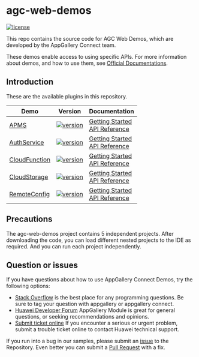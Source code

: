 # agc-web-demos
[![license](https://img.shields.io/badge/license-Apache--2.0-green)](./LICENCE)

This repo contains the source code for AGC Web Demos, which are developed by the AppGallery Connect team.

These demos enable access to using specific APIs. For more information
about demos, and how to use them, see
[Official Documentations](https://developer.huawei.com/consumer/cn/doc/development/AppGallery-connect-Guides/agc-get-started-web).


## Introduction
These are the available plugins in this repository.

| Demo | Version | Documentation |
|--------|-----|-----|
| [APMS](./apms) | [![version](https://img.shields.io/badge/Release-1.4.1.300-yellow)](./agc-apms-demo-javascript) | [Getting Started](https://developer.huawei.com/consumer/en/doc/development/AppGallery-connect-Guides/agc-apm-getstarted-web) <br/> [API Reference](https://developer.huawei.com/consumer/en/doc/development/AppGallery-connect-References/agc-apm-service-webapi-overview) |
| [AuthService](./authservice) | [![version](https://img.shields.io/badge/Release-1.2.1.300-yellow)](./agc-authservice-demo-javascript) | [Getting Started](https://developer.huawei.com/consumer/en/doc/development/AppGallery-connect-Guides/agc-auth-web-getstarted-0000001053612703) <br/> [API Reference](https://developer.huawei.com/consumer/en/doc/development/AppGallery-connect-References/agc-auth-service-webapi-overview-0000001054343230) |
| [CloudFunction](./cloudfunction) | [![version](https://img.shields.io/badge/Release-1.2.1.300-yellow)](./agc-cloudfunction-demo-javascript) | [Getting Started](https://developer.huawei.com/consumer/en/doc/development/AppGallery-connect-Guides/agc-cloudfunction-appcall-web) <br/> [API Reference](https://developer.huawei.com/consumer/en/doc/development/AppGallery-connect-References/agc-cloudfunction-webapi-overview) |
| [CloudStorage](./cloudstorage) | [![version](https://img.shields.io/badge/Release-1.0.0-yellow)](./agc-cloudstorage-demo-javascript) | [Getting Started](https://developer.huawei.com/consumer/cn/doc/development/AppGallery-connect-Guides/agc-cloudstorage-getstarted-web) <br/> [API Reference](https://developer.huawei.com/consumer/en/doc/development/AppGallery-connect-References/Overview-web) |
| [RemoteConfig](./remoteconfig) | [![version](https://img.shields.io/badge/Release-1.2.1.300-yellow)](./agc-romoteconfig-demo-javascript) | [Getting Started](https://developer.huawei.com/consumer/en/doc/development/AppGallery-connect-Guides/agc-remoteconfig-web-getstarted-0000001056501223) <br/> [API Reference](https://developer.huawei.com/consumer/en/doc/development/AppGallery-connect-References/web-remoteconfig-overview-0000001057829368) |

## Precautions
The agc-web-demos project contains 5 independent projects. After downloading the code, you can load different nested projects to the IDE as required. And you can run each project independently.

## Question or issues
If you have questions about how to use AppGallery Connect Demos, try the following options:  
* [Stack Overflow](https://stackoverflow.com/questions/tagged/appgallery) is the best place for any programming questions. Be sure to tag your question with appgallery or appgallery connect.  
* [Huawei Developer Forum](https://forums.developer.huawei.com/forumPortal/en/home?fid=0101188387844930001) AppGallery Module is great for general questions, or seeking recommendations and opinions.
* [Submit ticket online](https://developer.huawei.com/consumer/en/support/feedback/#/) If you encounter a serious or urgent problem, submit a trouble ticket online to contact Huawei technical support.

If you run into a bug in our samples, please submit an [issue](https://github.com/AppGalleryConnect/agc-android-demos/issues) to the Repository. Even better you can submit a [Pull Request](https://github.com/AppGalleryConnect/agc-android-demos/pulls) with a fix.
